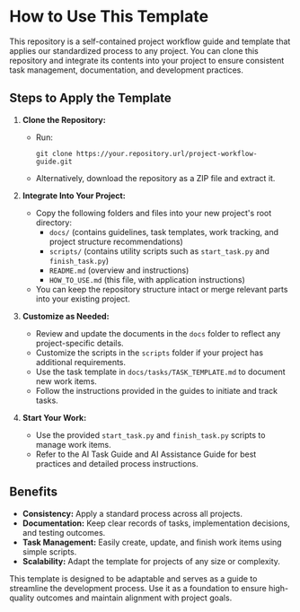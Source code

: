 # How to Use This Template

This repository is a self-contained project workflow guide and template that applies our standardized process to any project. You can clone this repository and integrate its contents into your project to ensure consistent task management, documentation, and development practices.

## Steps to Apply the Template

1. **Clone the Repository:**
   - Run:
     ```
     git clone https://your.repository.url/project-workflow-guide.git
     ```
   - Alternatively, download the repository as a ZIP file and extract it.

2. **Integrate Into Your Project:**
   - Copy the following folders and files into your new project's root directory:
     - `docs/` (contains guidelines, task templates, work tracking, and project structure recommendations)
     - `scripts/` (contains utility scripts such as `start_task.py` and `finish_task.py`)
     - `README.md` (overview and instructions)
     - `HOW_TO_USE.md` (this file, with application instructions)
   - You can keep the repository structure intact or merge relevant parts into your existing project.

3. **Customize as Needed:**
   - Review and update the documents in the `docs` folder to reflect any project-specific details.
   - Customize the scripts in the `scripts` folder if your project has additional requirements.
   - Use the task template in `docs/tasks/TASK_TEMPLATE.md` to document new work items.
   - Follow the instructions provided in the guides to initiate and track tasks.

4. **Start Your Work:**
   - Use the provided `start_task.py` and `finish_task.py` scripts to manage work items.
   - Refer to the AI Task Guide and AI Assistance Guide for best practices and detailed process instructions.

## Benefits

- **Consistency:** Apply a standard process across all projects.
- **Documentation:** Keep clear records of tasks, implementation decisions, and testing outcomes.
- **Task Management:** Easily create, update, and finish work items using simple scripts.
- **Scalability:** Adapt the template for projects of any size or complexity.

This template is designed to be adaptable and serves as a guide to streamline the development process. Use it as a foundation to ensure high-quality outcomes and maintain alignment with project goals.
